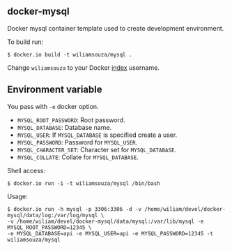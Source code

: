 docker-mysql
------------

Docker mysql container template used to create development environment.

To build run:

```
$ docker.io build -t wiliamsouza/mysql .
```

Change `wiliamsouza` to your Docker
[index](https://index.docker.io/u/wiliamsouza/) username.

Environment variable
--------------------

You pass with ``-e`` docker option.

* ``MYSQL_ROOT_PASSWORD``: Root password.
* ``MYSQL_DATABASE``: Database name.
* ``MYSQL_USER``: If ``MYSQL_DATABASE`` is specified create a user.
* ``MYSQL_PASSWORD``: Password for ``MYSQL_USER``.
* ``MYSQL_CHARACTER_SET``: Character set for ``MYSQL_DATABASE``.
* ``MYSQL_COLLATE``: Collate for ``MYSQL_DATABASE``.

Shell access:

```
$ docker.io run -i -t wiliamsouza/mysql /bin/bash
```

Usage:

```
$ docker.io run -h mysql -p 3306:3306 -d -v /home/wiliam/devel/docker-mysql/data/log:/var/log/mysql \
-v /home/wiliam/devel/docker-mysql/data/mysql:/var/lib/mysql -e MYSQL_ROOT_PASSWORD=12345 \
-e MYSQL_DATABASE=api -e MYSQL_USER=api -e MYSQL_PASSWORD=12345 -t wiliamsouza/mysql
```
